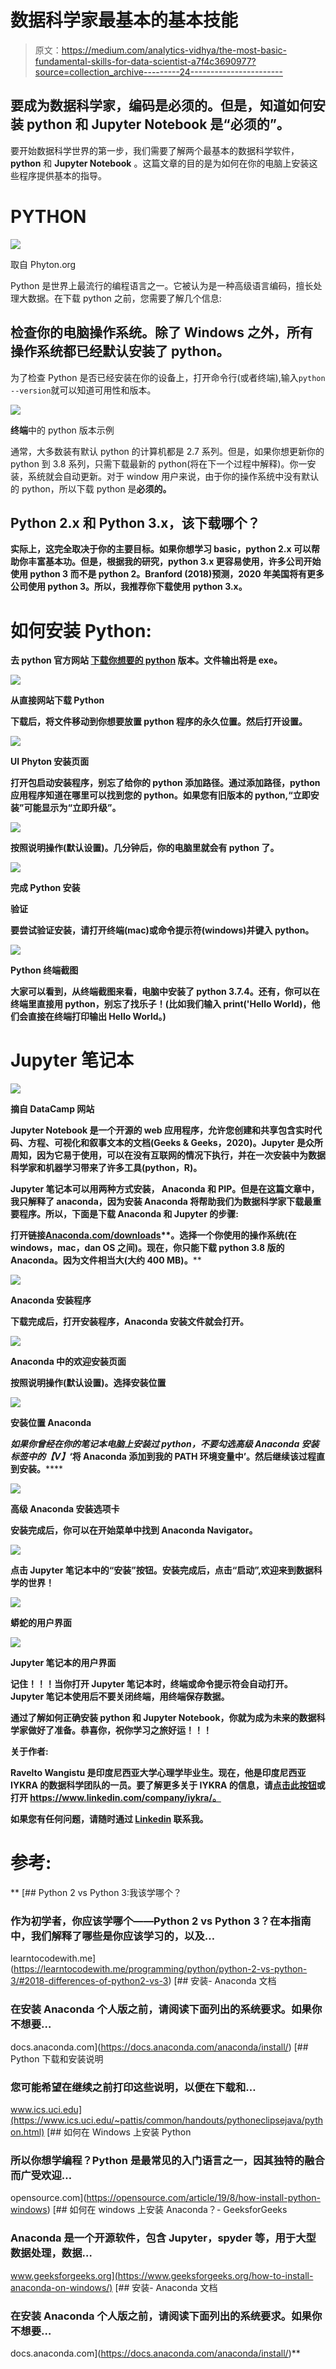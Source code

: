 # 数据科学家最基本的基本技能

> 原文：<https://medium.com/analytics-vidhya/the-most-basic-fundamental-skills-for-data-scientist-a7f4c3690977?source=collection_archive---------24----------------------->

## 要成为数据科学家，编码是必须的。但是，知道如何安装 python 和 Jupyter Notebook 是“必须的”。

要开始数据科学世界的第一步，我们需要了解两个最基本的数据科学软件， **python** 和 **Jupyter Notebook** 。这篇文章的目的是为如何在你的电脑上安装这些程序提供基本的指导。

# **PYTHON**

![](img/1aacbf358c34741f7f4e52f6595dfc2e.png)

取自 Phyton.org

Python 是世界上最流行的编程语言之一。它被认为是一种高级语言编码，擅长处理大数据。在下载 python 之前，您需要了解几个信息:

## 检查你的电脑操作系统。除了 Windows 之外，所有操作系统都已经默认安装了 python。

为了检查 Python 是否已经安装在你的设备上，打开命令行(或者终端),输入`python --version`就可以知道可用性和版本。

![](img/ee7044d76e066beea1685b717ed38d54.png)

**终端**中的 python 版本示例

通常，大多数装有默认 python 的计算机都是 2.7 系列。但是，如果你想更新你的 python 到 3.8 系列，只需下载最新的 python(将在下一个过程中解释)。你一安装，系统就会自动更新。对于 window 用户来说，由于你的操作系统中没有默认的 python，所以下载 python 是****必须的。****

## ****Python 2.x 和 Python 3.x，该下载哪个？****

**实际上，这完全取决于你的主要目标。如果你想学习 basic，python 2.x 可以帮助你丰富基本功。但是，根据我的研究，python 3.x 更容易使用，许多公司开始使用 python 3 而不是 python 2。Branford (2018)预测，2020 年美国将有更多公司使用 python 3。所以，我推荐你下载使用 python 3.x。**

# **如何安装 Python:**

****去 python 官方网站** [**下载你想要的 python**](https://www.python.org/downloads/) **版本。文件输出将是 exe。****

**![](img/a3cfef5955315a2d3e5ef7f6feb6f769.png)**

**从直接网站下载 Python**

**下载后，将文件移动到你想要放置 python 程序的永久位置。然后打开设置。**

**![](img/2b828190192fd7911362cd6d2428c156.png)**

**UI Phyton 安装页面**

**打开包启动安装程序，别忘了给你的 python 添加路径。通过添加路径，python 应用程序知道在哪里可以找到您的 python。如果您有旧版本的 python,“立即安装”可能显示为“立即升级”。**

**![](img/39d51c012ad8da3fcb105c6f37c8c5ad.png)**

****按照说明操作(默认设置)。几分钟后，你的电脑里就会有 python 了。****

**![](img/384a87e4477141813628ba205b76a159.png)**

**完成 Python 安装**

****验证****

**要尝试验证安装，请打开终端(mac)或命令提示符(windows)并键入 **python。****

**![](img/1bb86cac54d56d599baf7181b27fe762.png)**

**Python 终端截图**

**大家可以看到，从终端截图来看，电脑中安装了 python 3.7.4。还有，你可以在终端里直接用 python，别忘了找乐子！(比如我们输入 print('Hello World)，他们会直接在终端打印输出 Hello World。)**

# **Jupyter 笔记本**

**![](img/959f1168fe3d65a43734025f8a2f9538.png)**

**摘自 DataCamp 网站**

**Jupyter Notebook 是一个开源的 web 应用程序，允许您创建和共享包含实时代码、方程、可视化和叙事文本的文档(Geeks & Geeks，2020)。Jupyter 是众所周知，因为它易于使用，可以在没有互联网的情况下执行，并在一次安装中为数据科学家和机器学习带来了许多工具(python，R)。**

**Jupyter 笔记本可以用两种方式安装， **Anaconda** 和 **PIP。但是在这篇文章中，我只解释了 anaconda，因为安装 Anaconda 将帮助我们为数据科学家下载最重要程序。所以，下面是下载 Anaconda 和 Jupyter 的步骤:****

****打开链接**[**Anaconda.com/downloads**](https://www.anaconda.com/download/)**。选择一个你使用的操作系统(在 windows，mac，dan OS 之间)。现在，你只能下载 python 3.8 版的 Anaconda。因为文件相当大(大约 400 MB)。****

**![](img/42a6fb05b2efacaf5a961722985daa3b.png)**

**Anaconda 安装程序**

****下载完成后，打开安装程序，Anaconda 安装文件就会打开。****

**![](img/96ea0a709ce4f4bfe5cd7efecb5d430e.png)**

**Anaconda 中的欢迎安装页面**

****按照说明操作(默认设置)。选择安装位置****

**![](img/54e77e1432dd68c99c8a63569bb1990b.png)**

**安装位置 Anaconda**

****如果你曾经在你的笔记本电脑上安装过 python，不要勾选高级 Anaconda 安装标签*中的【V】*‘将 Anaconda 添加到我的 PATH 环境变量中’。然后继续该过程直到安装。******

**![](img/4fab07c109954ad11de76f4e3d92d5bf.png)**

**高级 Anaconda 安装选项卡**

**安装完成后，你可以在开始菜单中找到 Anaconda Navigator。**

**![](img/62f5a36a6b2f344320d93a50ce146775.png)**

**点击 Jupyter 笔记本中的“安装”按钮。安装完成后，点击“启动”,欢迎来到数据科学的世界！**

**![](img/a567b4e16baa231b804e290ab3d7542f.png)**

**蟒蛇的用户界面**

**![](img/6e8d38a72c67b717ac3775eb93037091.png)**

**Jupyter 笔记本的用户界面**

****记住！！！当你打开 Jupyter 笔记本时，终端或命令提示符会自动打开。Jupyter 笔记本使用后不要关闭终端，用终端保存数据。****

**通过了解如何正确安装 python 和 Jupyter Notebook，你就为成为未来的数据科学家做好了准备。恭喜你，祝你学习之旅好运！！！**

**关于作者:**

**Ravelto Wangistu 是印度尼西亚大学心理学毕业生。现在，他是印度尼西亚 IYKRA 的数据科学团队的一员。要了解更多关于 IYKRA 的信息，请[点击此按钮](https://iykra.com/)或打开 https://www.linkedin.com/company/iykra/。**

**如果您有任何问题，请随时通过 [Linkedin](https://www.linkedin.com/in/raveltowangistu/) 联系我。**

# ****参考:****

**[](https://learntocodewith.me/programming/python/python-2-vs-python-3/#2018-differences-of-python2-vs-3) [## Python 2 vs Python 3:我该学哪个？

### 作为初学者，你应该学哪个——Python 2 vs Python 3？在本指南中，我们解释了哪些是你应该学习的，以及…

learntocodewith.me](https://learntocodewith.me/programming/python/python-2-vs-python-3/#2018-differences-of-python2-vs-3)  [## 安装- Anaconda 文档

### 在安装 Anaconda 个人版之前，请阅读下面列出的系统要求。如果你不想要…

docs.anaconda.com](https://docs.anaconda.com/anaconda/install/) [](https://www.ics.uci.edu/~pattis/common/handouts/pythoneclipsejava/python.html) [## Python 下载和安装说明

### 您可能希望在继续之前打印这些说明，以便在下载和…

www.ics.uci.edu](https://www.ics.uci.edu/~pattis/common/handouts/pythoneclipsejava/python.html) [](https://opensource.com/article/19/8/how-install-python-windows) [## 如何在 Windows 上安装 Python

### 所以你想学编程？Python 是最常见的入门语言之一，因其独特的融合而广受欢迎…

opensource.com](https://opensource.com/article/19/8/how-install-python-windows) [](https://www.geeksforgeeks.org/how-to-install-anaconda-on-windows/) [## 如何在 windows 上安装 Anaconda？- GeeksforGeeks

### Anaconda 是一个开源软件，包含 Jupyter，spyder 等，用于大型数据处理，数据…

www.geeksforgeeks.org](https://www.geeksforgeeks.org/how-to-install-anaconda-on-windows/)  [## 安装- Anaconda 文档

### 在安装 Anaconda 个人版之前，请阅读下面列出的系统要求。如果你不想要…

docs.anaconda.com](https://docs.anaconda.com/anaconda/install/)**